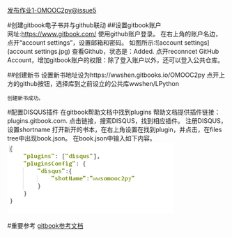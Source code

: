 [发布作业1-OMOOC2py@issue5](https://github.com/OpenMindClub/OMOOC2py/issues/5)

#创建gitbook电子书并与github联动
##设置gitbook账户    
    网址:https://www.gitbook.com/
    使用github账户登录。
    在右上角的账户名边，点开“account settings”，设置邮箱和密码。
    如图所示:![account settings](account settings.jpg)
    查看Github，状态是：Added. 
    点开reconncet GitHub Account，增加gitbook账户的权限：除了登入账户以外，还可以登入公共仓库。

##创建新书
    设置新书地址设为https://wwshen.gitbooks.io/OMOOC2py
    点开上方的github按钮，选择库到之前设立的公共库wwshen/LPython
    
    创建新书成功。



#配置DISQUS插件
    在gitbook帮助文档中找到plugins
    帮助文档提供插件链接：plugins.gitbook.com.
    点击链接，搜索DISQUS，找到相应插件。
    注册DISQUS，设置shortname
    打开新开的书本，在右上角设置在找到plugin，并点击，在files tree中出现book.json。
    在book.json中输入如下内容。
    ![discus插件](discus插件.jpg)

#重要参考
[gitbook参考文档](https://help.gitbook.com/)
